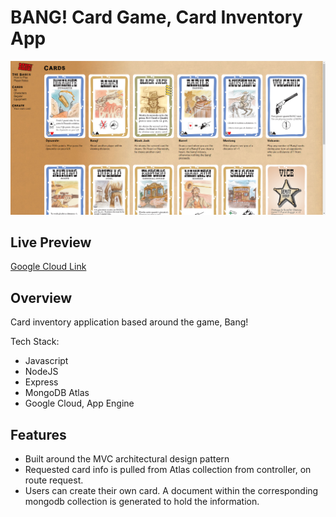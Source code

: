 # BANG! Card Game, Card Inventory App

![image](public/assets/bang.png)

## Live Preview

[Google Cloud Link](https://inventory-app-382119.wl.r.appspot.com/cards/all)

## Overview

Card inventory application based around the game, Bang!

Tech Stack:

- Javascript
- NodeJS
- Express
- MongoDB Atlas
- Google Cloud, App Engine

## Features

- Built around the MVC architectural design pattern
- Requested card info is pulled from Atlas collection from controller, on route request.
- Users can create their own card. A document within the corresponding mongodb collection is generated to hold the information.
